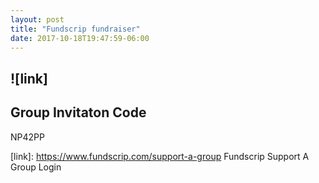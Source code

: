 ```yaml
---
layout: post
title: "Fundscrip fundraiser"
date: 2017-10-18T19:47:59-06:00
---
```

## ![link]

## Group Invitaton Code
NP42PP

[link]: https://www.fundscrip.com/support-a-group Fundscrip Support A Group Login
